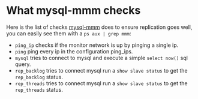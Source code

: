 # What mysql-mmm checks

Here is the list of checks [mysql-mmm](http://mysql-mmm.org/mysql-mmm.html) does to ensure replication goes well,
you can easily see them with a `ps aux | grep mmm`:

- `ping_ip` checks if the monitor network is up by pinging a single ip.
- `ping` ping every ip in the configuration ping_ips.
- `mysql` tries to connect to mysql and execute a simple `select now()`
sql query.
- `rep_backlog` tries to connect mysql run a `show slave status` to get the `rep_backlog` status.
- `rep_threads` tries to connect mysql run a `show slave status` to get the `rep_threads` status.
